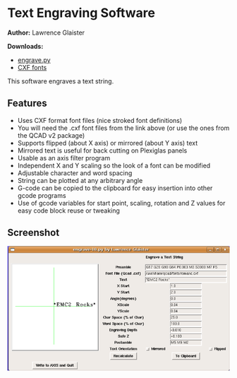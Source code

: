 Text Engraving Software
=======================

**Author:** Lawrence Glaister

**Downloads:**
* [engrave.py](https://github.com/linuxcnc/simple-gcode-generators/raw/master/engrave/engrave.py)
* [CXF fonts](cxf-fonts)

This software engraves a text string.

Features
--------

* Uses CXF format font files (nice stroked font definitions)
* You will need the .cxf font files from the link above (or use the ones from the QCAD v2 package)
* Supports flipped (about X axis) or mirrored (about Y axis) text
* Mirrored text is useful for back cutting on Plexiglas panels
* Usable as an axis filter program
* Independent X and Y scaling so the look of a font can be modified
* Adjustable character and word spacing
* String can be plotted at any arbitrary angle
* G-code can be copied to the clipboard for easy insertion into other gcode programs
* Use of gcode variables for start point, scaling, rotation and Z values for easy code block reuse or tweaking


Screenshot
-----------

![Screenshot of engrave.py](engrave-screenshot.png)
